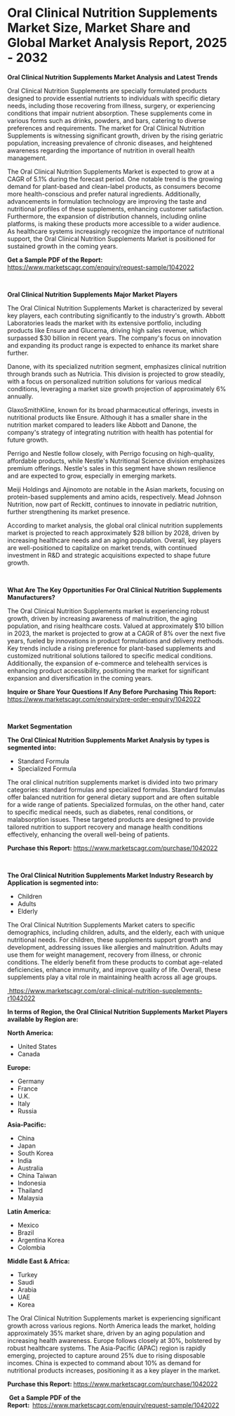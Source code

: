 <p><h1>Oral Clinical Nutrition Supplements Market Size, Market Share and Global Market Analysis Report, 2025 - 2032</h1></p><p><strong>Oral Clinical Nutrition Supplements Market Analysis and Latest Trends</strong></p>
<p><p>Oral Clinical Nutrition Supplements are specially formulated products designed to provide essential nutrients to individuals with specific dietary needs, including those recovering from illness, surgery, or experiencing conditions that impair nutrient absorption. These supplements come in various forms such as drinks, powders, and bars, catering to diverse preferences and requirements. The market for Oral Clinical Nutrition Supplements is witnessing significant growth, driven by the rising geriatric population, increasing prevalence of chronic diseases, and heightened awareness regarding the importance of nutrition in overall health management.</p><p>The Oral Clinical Nutrition Supplements Market is expected to grow at a CAGR of 5.1% during the forecast period. One notable trend is the growing demand for plant-based and clean-label products, as consumers become more health-conscious and prefer natural ingredients. Additionally, advancements in formulation technology are improving the taste and nutritional profiles of these supplements, enhancing customer satisfaction. Furthermore, the expansion of distribution channels, including online platforms, is making these products more accessible to a wider audience. As healthcare systems increasingly recognize the importance of nutritional support, the Oral Clinical Nutrition Supplements Market is positioned for sustained growth in the coming years.</p></p>
<p><strong>Get a Sample PDF of the Report:&nbsp;</strong> <a href="https://www.marketscagr.com/enquiry/request-sample/1042022?utm_campaign=1868&utm_medium=2&utm_source=Github&utm_content=ia&utm_term=19042025&utm_id=oral-clinical-nutrition-supplements">https://www.marketscagr.com/enquiry/request-sample/1042022</a></p>
<p>&nbsp;</p>
<p><strong>Oral Clinical Nutrition Supplements Major Market Players</strong></p>
<p><p>The Oral Clinical Nutrition Supplements Market is characterized by several key players, each contributing significantly to the industry's growth. Abbott Laboratories leads the market with its extensive portfolio, including products like Ensure and Glucerna, driving high sales revenue, which surpassed $30 billion in recent years. The company's focus on innovation and expanding its product range is expected to enhance its market share further.</p><p>Danone, with its specialized nutrition segment, emphasizes clinical nutrition through brands such as Nutricia. This division is projected to grow steadily, with a focus on personalized nutrition solutions for various medical conditions, leveraging a market size growth projection of approximately 6% annually.</p><p>GlaxoSmithKline, known for its broad pharmaceutical offerings, invests in nutritional products like Ensure. Although it has a smaller share in the nutrition market compared to leaders like Abbott and Danone, the company's strategy of integrating nutrition with health has potential for future growth.</p><p>Perrigo and Nestle follow closely, with Perrigo focusing on high-quality, affordable products, while Nestle's Nutritional Science division emphasizes premium offerings. Nestle's sales in this segment have shown resilience and are expected to grow, especially in emerging markets.</p><p>Meiji Holdings and Ajinomoto are notable in the Asian markets, focusing on protein-based supplements and amino acids, respectively. Mead Johnson Nutrition, now part of Reckitt, continues to innovate in pediatric nutrition, further strengthening its market presence.</p><p>According to market analysis, the global oral clinical nutrition supplements market is projected to reach approximately $28 billion by 2028, driven by increasing healthcare needs and an aging population. Overall, key players are well-positioned to capitalize on market trends, with continued investment in R&D and strategic acquisitions expected to shape future growth.</p></p>
<p>&nbsp;</p>
<p><strong>What Are The Key Opportunities For Oral Clinical Nutrition Supplements Manufacturers?</strong></p>
<p><p>The Oral Clinical Nutrition Supplements market is experiencing robust growth, driven by increasing awareness of malnutrition, the aging population, and rising healthcare costs. Valued at approximately $10 billion in 2023, the market is projected to grow at a CAGR of 8% over the next five years, fueled by innovations in product formulations and delivery methods. Key trends include a rising preference for plant-based supplements and customized nutritional solutions tailored to specific medical conditions. Additionally, the expansion of e-commerce and telehealth services is enhancing product accessibility, positioning the market for significant expansion and diversification in the coming years.</p></p>
<p><strong>Inquire or Share Your Questions If Any Before Purchasing This Report:</strong> <a href="https://www.marketscagr.com/enquiry/pre-order-enquiry/1042022?utm_campaign=1868&utm_medium=2&utm_source=Github&utm_content=ia&utm_term=19042025&utm_id=oral-clinical-nutrition-supplements">https://www.marketscagr.com/enquiry/pre-order-enquiry/1042022</a></p>
<p>&nbsp;</p>
<p><strong>Market Segmentation</strong></p>
<p><strong>The Oral Clinical Nutrition Supplements Market Analysis by types is segmented into:</strong></p>
<p><ul><li>Standard Formula</li><li>Specialized Formula</li></ul></p>
<p><p>The oral clinical nutrition supplements market is divided into two primary categories: standard formulas and specialized formulas. Standard formulas offer balanced nutrition for general dietary support and are often suitable for a wide range of patients. Specialized formulas, on the other hand, cater to specific medical needs, such as diabetes, renal conditions, or malabsorption issues. These targeted products are designed to provide tailored nutrition to support recovery and manage health conditions effectively, enhancing the overall well-being of patients.</p></p>
<p><strong>Purchase this Report:&nbsp;</strong><a href="https://www.marketscagr.com/purchase/1042022?utm_campaign=1868&utm_medium=2&utm_source=Github&utm_content=ia&utm_term=19042025&utm_id=oral-clinical-nutrition-supplements">https://www.marketscagr.com/purchase/1042022</a></p>
<p>&nbsp;</p>
<p><strong>The Oral Clinical Nutrition Supplements Market Industry Research by Application is segmented into:</strong></p>
<p><ul><li>Children</li><li>Adults</li><li>Elderly</li></ul></p>
<p><p>The Oral Clinical Nutrition Supplements Market caters to specific demographics, including children, adults, and the elderly, each with unique nutritional needs. For children, these supplements support growth and development, addressing issues like allergies and malnutrition. Adults may use them for weight management, recovery from illness, or chronic conditions. The elderly benefit from these products to combat age-related deficiencies, enhance immunity, and improve quality of life. Overall, these supplements play a vital role in maintaining health across all age groups.</p></p>
<p><a href="https://www.marketscagr.com/oral-clinical-nutrition-supplements-r1042022?utm_campaign=1868&utm_medium=2&utm_source=Github&utm_content=ia&utm_term=19042025&utm_id=oral-clinical-nutrition-supplements">&nbsp;https://www.marketscagr.com/oral-clinical-nutrition-supplements-r1042022</a></p>
<p><strong>In terms of Region, the Oral Clinical Nutrition Supplements Market Players available by Region are:</strong></p>
<p>
    <p> <strong> North America: </strong>
        <ul>
            <li>United States</li>
            <li>Canada</li>
        </ul>
        </p> 
    <p> <strong> Europe: </strong>
        <ul>
            <li>Germany</li>
            <li>France</li>
            <li>U.K.</li>
            <li>Italy</li>
            <li>Russia</li>
        </ul>
        </p> 
    <p> <strong> Asia-Pacific: </strong>
        <ul>
            <li>China</li>
            <li>Japan</li>
            <li>South Korea</li>
            <li>India</li>
            <li>Australia</li>
            <li>China Taiwan</li>
            <li>Indonesia</li>
            <li>Thailand</li>
            <li>Malaysia</li>
        </ul>
        </p> 
    <p> <strong> Latin America: </strong>
        <ul>
            <li>Mexico</li>
            <li>Brazil</li>
            <li>Argentina Korea</li>
            <li>Colombia</li>
        </ul>
        </p> 
    <p> <strong> Middle East & Africa: </strong>
        <ul>
            <li>Turkey</li>
            <li>Saudi</li>
            <li>Arabia</li>
            <li>UAE</li>
            <li>Korea</li>
        </ul>
    </p>
    </p>
<p><p>The Oral Clinical Nutrition Supplements market is experiencing significant growth across various regions. North America leads the market, holding approximately 35% market share, driven by an aging population and increasing health awareness. Europe follows closely at 30%, bolstered by robust healthcare systems. The Asia-Pacific (APAC) region is rapidly emerging, projected to capture around 25% due to rising disposable incomes. China is expected to command about 10% as demand for nutritional products increases, positioning it as a key player in the market.</p></p>
<p><strong>Purchase this Report: </strong><a href="https://www.marketscagr.com/purchase/1042022?utm_campaign=1868&utm_medium=2&utm_source=Github&utm_content=ia&utm_term=19042025&utm_id=oral-clinical-nutrition-supplements">https://www.marketscagr.com/purchase/1042022</a></p>
<p>&nbsp;<strong>Get a Sample PDF of the Report:&nbsp;&nbsp;</strong><a href="https://www.marketscagr.com/enquiry/request-sample/1042022?utm_campaign=1868&utm_medium=2&utm_source=Github&utm_content=ia&utm_term=19042025&utm_id=oral-clinical-nutrition-supplements">https://www.marketscagr.com/enquiry/request-sample/1042022</a></p>
<p><strong></strong></p>
<p><p></p><p></p><p></p></p>